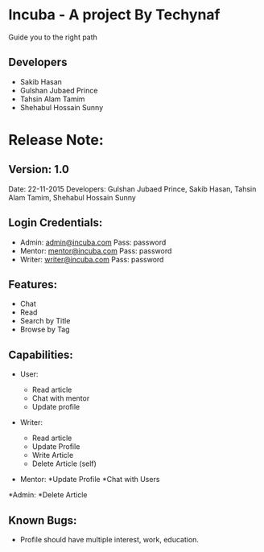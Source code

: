 # Incuba - A project By Techynaf

Guide you to the right path


## Developers

* Sakib Hasan
* Gulshan Jubaed Prince
* Tahsin Alam Tamim
* Shehabul Hossain Sunny




# Release Note:

## Version: 1.0 
Date: 22-11-2015
Developers: Gulshan Jubaed Prince, Sakib Hasan, Tahsin Alam Tamim, Shehabul Hossain Sunny

## Login Credentials:
* Admin: admin@incuba.com Pass: password
* Mentor: mentor@incuba.com Pass: password
* Writer: writer@incuba.com Pass: password

## Features:
* Chat
* Read
* Search by Title
* Browse by Tag

## Capabilities:
* User:
  * Read article
  * Chat with mentor
  * Update profile

* Writer:
  * Read article
  * Update Profile
  * Write Article
  * Delete Article (self)

* Mentor:
  *Update Profile
  *Chat with Users

*Admin:
  *Delete Article

## Known Bugs:
* Profile should have multiple interest, work, education.